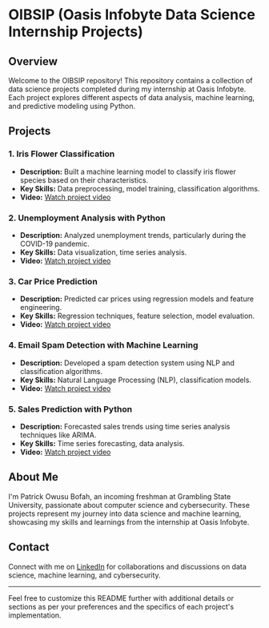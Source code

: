 # OIBSIP (Oasis Infobyte Data Science Internship Projects)

## Overview
Welcome to the OIBSIP repository! This repository contains a collection of data science projects completed during my internship at Oasis Infobyte. Each project explores different aspects of data analysis, machine learning, and predictive modeling using Python.

## Projects

### 1. Iris Flower Classification
- **Description:** Built a machine learning model to classify iris flower species based on their characteristics.
- **Key Skills:** Data preprocessing, model training, classification algorithms.
- **Video:** [Watch project video](https://youtu.be/sf4uKkaCgS4?si=iEhladzYa8yyujqJ)

### 2. Unemployment Analysis with Python
- **Description:** Analyzed unemployment trends, particularly during the COVID-19 pandemic.
- **Key Skills:** Data visualization, time series analysis.
- **Video:** [Watch project video](https://youtu.be/ByKbAmdzzt4?si=OYZfwCNZk7JE9VB5)

### 3. Car Price Prediction
- **Description:** Predicted car prices using regression models and feature engineering.
- **Key Skills:** Regression techniques, feature selection, model evaluation.
- **Video:** [Watch project video](https://youtu.be/VLYyeKJ99vE?si=2o8PKWvTpBYL29WV)

### 4. Email Spam Detection with Machine Learning
- **Description:** Developed a spam detection system using NLP and classification algorithms.
- **Key Skills:** Natural Language Processing (NLP), classification models.
- **Video:** [Watch project video](https://youtu.be/viQn0ggpjDU?si=-ModK--YBnv5vkF2)

### 5. Sales Prediction with Python
- **Description:** Forecasted sales trends using time series analysis techniques like ARIMA.
- **Key Skills:** Time series forecasting, data analysis.
- **Video:** [Watch project video](https://youtu.be/Vnouy589wE0?si=20JKIh6GA1_2gyuG)


## About Me
I'm Patrick Owusu Bofah, an incoming freshman at Grambling State University, passionate about computer science and cybersecurity. These projects represent my journey into data science and machine learning, showcasing my skills and learnings from the internship at Oasis Infobyte.

## Contact
Connect with me on [LinkedIn](https://www.linkedin.com/in/patrick-owusu-bofah-7b2a761ab) for collaborations and discussions on data science, machine learning, and cybersecurity.

---

Feel free to customize this README further with additional details or sections as per your preferences and the specifics of each project's implementation.
